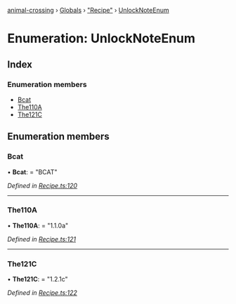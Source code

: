 [animal-crossing](../README.md) › [Globals](../globals.md) › ["Recipe"](../modules/_recipe_.md) › [UnlockNoteEnum](_recipe_.unlocknoteenum.md)

# Enumeration: UnlockNoteEnum

## Index

### Enumeration members

* [Bcat](_recipe_.unlocknoteenum.md#bcat)
* [The110A](_recipe_.unlocknoteenum.md#the110a)
* [The121C](_recipe_.unlocknoteenum.md#the121c)

## Enumeration members

###  Bcat

• **Bcat**: = "BCAT"

*Defined in [Recipe.ts:120](https://github.com/Norviah/animal-crossing/blob/7daadc1/module/types/Recipe.ts#L120)*

___

###  The110A

• **The110A**: = "1.1.0a"

*Defined in [Recipe.ts:121](https://github.com/Norviah/animal-crossing/blob/7daadc1/module/types/Recipe.ts#L121)*

___

###  The121C

• **The121C**: = "1.2.1c"

*Defined in [Recipe.ts:122](https://github.com/Norviah/animal-crossing/blob/7daadc1/module/types/Recipe.ts#L122)*

